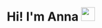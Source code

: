 <h1 align="center">Hi! I'm Anna
<img src="https://github.com/blackcater/blackcater/raw/main/images/Hi.gif" height="32"/></h1>
<!--<h3 align="center">Computer science student, IT news writer from Russia 🇷🇺</h3>-->

<!--
**AnnaVBez/AnnaVBez** is a ✨ _special_ ✨ repository because its `README.md` (this file) appears on your GitHub profile.

Here are some ideas to get you started:

- 🔭 I’m currently working on ...
- 🌱 I’m currently learning ...
- 👯 I’m looking to collaborate on ...
- 🤔 I’m looking for help with ...
- 💬 Ask me about ...
- 📫 How to reach me: ...
- 😄 Pronouns: ...
- ⚡ Fun fact: ...
-->
